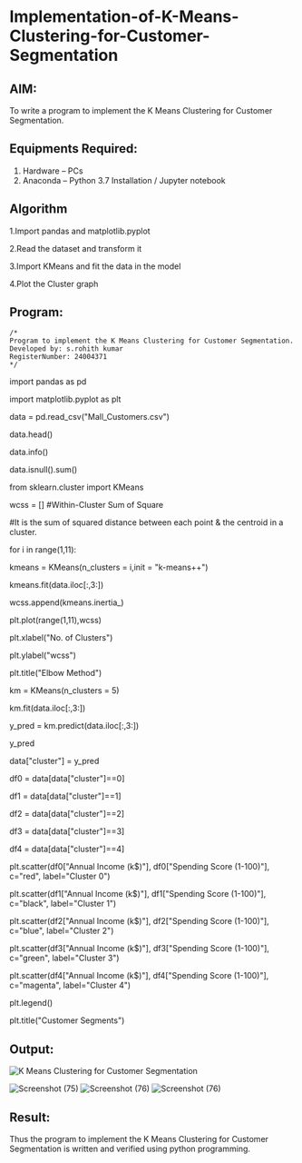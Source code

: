 # Implementation-of-K-Means-Clustering-for-Customer-Segmentation

## AIM:
To write a program to implement the K Means Clustering for Customer Segmentation.

## Equipments Required:
1. Hardware – PCs
2. Anaconda – Python 3.7 Installation / Jupyter notebook

## Algorithm
 1.Import pandas and matplotlib.pyplot
 
 2.Read the dataset and transform it
 
 3.Import KMeans and fit the data in the model
 
 4.Plot the Cluster graph

## Program:
```
/*
Program to implement the K Means Clustering for Customer Segmentation.
Developed by: s.rohith kumar
RegisterNumber: 24004371 
*/
```
import pandas as pd

import matplotlib.pyplot as plt

data = pd.read_csv("Mall_Customers.csv")

data.head()

data.info()

data.isnull().sum()

from sklearn.cluster import KMeans

wcss = [] #Within-Cluster Sum of Square

#It is the sum of squared distance between each point & the centroid in a cluster.

for i in range(1,11):

kmeans = KMeans(n_clusters = i,init = "k-means++")

kmeans.fit(data.iloc[:,3:])

wcss.append(kmeans.inertia_)

plt.plot(range(1,11),wcss)

plt.xlabel("No. of Clusters")

plt.ylabel("wcss")

plt.title("Elbow Method")

km = KMeans(n_clusters = 5)

km.fit(data.iloc[:,3:])

y_pred = km.predict(data.iloc[:,3:])

y_pred

data["cluster"] = y_pred

df0 = data[data["cluster"]==0]

df1 = data[data["cluster"]==1]

df2 = data[data["cluster"]==2]

df3 = data[data["cluster"]==3]

df4 = data[data["cluster"]==4]

plt.scatter(df0["Annual Income (k$)"], df0["Spending Score (1-100)"], c="red", label="Cluster 0")

plt.scatter(df1["Annual Income (k$)"], df1["Spending Score (1-100)"], c="black", label="Cluster 1")

plt.scatter(df2["Annual Income (k$)"], df2["Spending Score (1-100)"], c="blue", label="Cluster 2")

plt.scatter(df3["Annual Income (k$)"], df3["Spending Score (1-100)"], c="green", label="Cluster 3")

plt.scatter(df4["Annual Income (k$)"], df4["Spending Score (1-100)"], c="magenta", label="Cluster 4")

plt.legend()

plt.title("Customer Segments")



## Output:
![K Means Clustering for Customer Segmentation](sam.png)

![Screenshot (75)](https://github.com/user-attachments/assets/56c04480-2775-4207-bf28-892706470e7b)
![Screenshot (76)](https://github.com/user-attachments/assets/584f5ed2-e8a7-4809-a9ee-10f17071bed0)
![Screenshot (76)](https://github.com/user-attachments/assets/bac545f5-f3ac-40dc-b93a-3ec0334bd0e5)

## Result:
Thus the program to implement the K Means Clustering for Customer Segmentation is written and verified using python programming.
